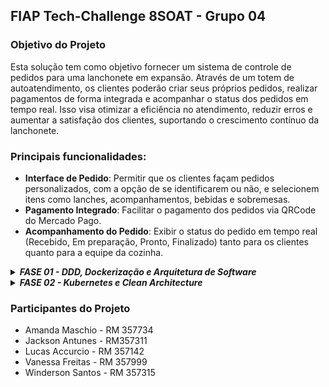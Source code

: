 ## FIAP Tech-Challenge 8SOAT - Grupo 04

### Objetivo do Projeto

Esta solução tem como objetivo fornecer um sistema de controle de pedidos para uma lanchonete em expansão.
Através de um totem de autoatendimento, os clientes poderão criar seus próprios pedidos,
realizar pagamentos de forma integrada e acompanhar o status dos pedidos em tempo real.
Isso visa otimizar a eficiência no atendimento, reduzir erros e aumentar a satisfação dos clientes,
suportando o crescimento contínuo da lanchonete.

### Principais funcionalidades:

- **Interface de Pedido**: Permitir que os clientes façam pedidos personalizados, com a opção de se identificarem ou não, e selecionem itens como lanches, acompanhamentos, bebidas e sobremesas.
- **Pagamento Integrado**: Facilitar o pagamento dos pedidos via QRCode do Mercado Pago.
- **Acompanhamento do Pedido**: Exibir o status do pedido em tempo real (Recebido, Em preparação, Pronto, Finalizado) tanto para os clientes quanto para a equipe da cozinha.

<details>
	<summary>
		<i><b>FASE 01 - DDD, Dockerização e Arquitetura de Software</b></i>
	</summary>

### Requerimentos

- Node versão 20;
- [Docker](https://docs.docker.com/get-docker/);
- Docker Compose

### Documentação

- Para uma documentação mais detalhada sobre DDD, linguagem ubíqua e event storming, acesse o link do Miro:
  [Documentação do Projeto](https://miro.com/app/board/uXjVK2WZuMs=/)

### Diagrama do Banco de Dados

- [Diagrama ER](https://miro.com/app/board/uXjVK0gj0bg=/)

### Execução

Para executar a aplicação siga a seguinte [documentação](docs/INSTALACAO.md), que possui todos os passos para iniciar e executar a aplicação localmente.

### Desenvolvimento

Para realizar o desenvolvimento de novas features é importante fazer as configurações descritas na [documentação](docs/DESENVOLVIMENTO.md).

### Endpoints

Esta API fornece documentação no padrão OpenAPI através do Swagger.
Os endpoints disponíveis, suas descrições e dados necessários para requisição podem ser consultados e testados em `/docs`.

### Melhorias e implementações futuras:

- **Gerenciamento de Clientes e Produtos**: Permitir ao estabelecimento gerenciar campanhas promocionais, produtos e categorias através de um painel administrativo.

</details>

<details>
	<summary open>
		<i><b>FASE 02 - Kubernetes e Clean Architecture</b></i>
	</summary>

### Deploy da aplicação em ambiente local com Kubernetes:

Para executar o deploy da aplicação siga a seguinte [documentação](docs/DEPLOY.md), que possui todos os passos para iniciar e executar a aplicação localmente.

### Desenho da infra-estrutura local da aplicação:

To do

### Desenho da infra-estrutura utilizando serviços de Cloud (To be):

To do

</details>

### Participantes do Projeto

- Amanda Maschio - RM 357734
- Jackson Antunes - RM357311
- Lucas Accurcio - RM 357142
- Vanessa Freitas - RM 357999
- Winderson Santos - RM 357315
